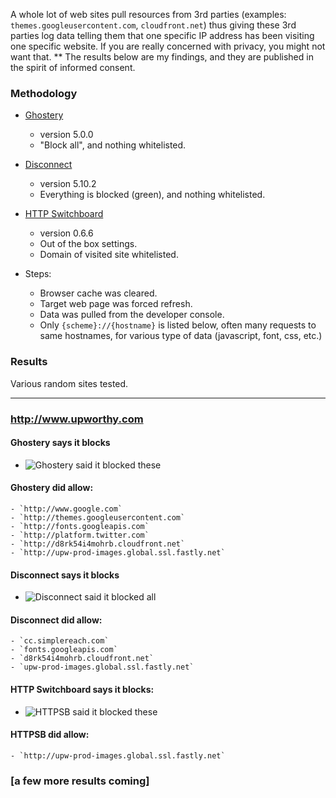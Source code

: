 A whole lot of web sites pull resources from 3rd parties (examples: `themes.googleusercontent.com`, `cloudfront.net`) thus giving these 3rd parties log data telling them that one specific IP address has been visiting one specific website. If you are really concerned with privacy, you might not want that.
**
The results below are my findings, and they are published in the spirit of informed consent.

### Methodology

- [Ghostery](https://chrome.google.com/webstore/detail/ghostery/mlomiejdfkolichcflejclcbmpeaniij)
    * version 5.0.0
    * "Block all", and nothing whitelisted.
- [Disconnect](https://chrome.google.com/webstore/detail/disconnect/jeoacafpbcihiomhlakheieifhpjdfeo)
    * version 5.10.2
    * Everything is blocked (green), and nothing whitelisted.
- [HTTP Switchboard](https://chrome.google.com/webstore/detail/http-switchboard/mghdpehejfekicfjcdbfofhcmnjhgaag)
    * version 0.6.6
    * Out of the box settings.
    * Domain of visited site whitelisted.

- Steps:
    * Browser cache was cleared.
    * Target web page was forced refresh.
    * Data was pulled from the developer console.
    * Only `{scheme}://{hostname}` is listed below, often many requests to same hostnames, for various type of data (javascript, font, css, etc.)

### Results

Various random sites tested.

***

### http://www.upworthy.com

#### Ghostery says it blocks
* ![Ghostery said it blocked these](https://raw.github.com/gorhill/httpswitchboard/master/doc/img/privacy-tour-1-ghostery.png)
#### Ghostery did allow:
    - `http://www.google.com`
    - `http://themes.googleusercontent.com`
    - `http://fonts.googleapis.com`
    - `http://platform.twitter.com`
    - `http://d8rk54i4mohrb.cloudfront.net`
    - `http://upw-prod-images.global.ssl.fastly.net`

#### Disconnect says it blocks
* ![Disconnect said it blocked all](https://raw.github.com/gorhill/httpswitchboard/master/doc/img/privacy-tour-1-disconnect.png)
#### Disconnect did allow:
    - `cc.simplereach.com`
    - `fonts.googleapis.com`
    - `d8rk54i4mohrb.cloudfront.net`
    - `upw-prod-images.global.ssl.fastly.net`

#### HTTP Switchboard says it blocks:
* ![HTTPSB said it blocked these](https://raw.github.com/gorhill/httpswitchboard/master/doc/img/privacy-tour-1-httpsb.png)
#### HTTPSB did allow:
    - `http://upw-prod-images.global.ssl.fastly.net`

### [a few more results coming]